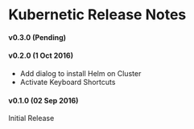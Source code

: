 # Kubernetic Release Notes

#### v0.3.0 (Pending)

#### v0.2.0 (1 Oct 2016)

* Add dialog to install Helm on Cluster
* Activate Keyboard Shortcuts

#### v0.1.0 (02 Sep 2016)

Initial Release
